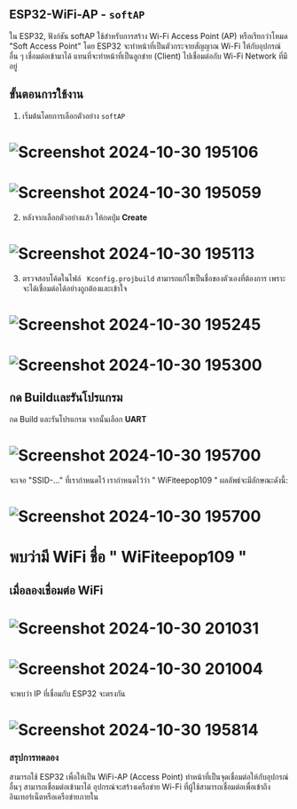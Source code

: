 ## ESP32-WiFi-AP - `softAP`
ใน ESP32, ฟังก์ชัน softAP ใช้สำหรับการสร้าง Wi-Fi Access Point (AP) หรือเรียกว่าโหมด "Soft Access Point" โดย ESP32 จะทำหน้าที่เป็นตัวกระจายสัญญาณ Wi-Fi ให้กับอุปกรณ์อื่น ๆ เชื่อมต่อเข้ามาได้ แทนที่จะทำหน้าที่เป็นลูกข่าย (Client) ไปเชื่อมต่อกับ Wi-Fi Network ที่มีอยู่
## ขั้นตอนการใช้งาน
1. เริ่มต้นโดยการเลือกตัวอย่าง `softAP`
# ![Screenshot 2024-10-30 195106](https://github.com/user-attachments/assets/a97759b7-c273-4dee-a48c-f96494e0559b)


# ![Screenshot 2024-10-30 195059](https://github.com/user-attachments/assets/382e7bcf-74db-4b5f-8935-db6314f0d0ff)


2. หลังจากเลือกตัวอย่างแล้ว ให้กดปุ่ม **Create**
# ![Screenshot 2024-10-30 195113](https://github.com/user-attachments/assets/7e0b5b01-a0a7-4057-b550-0ca30b05b552)


3. ตรวจสอบโค้ดในไฟล์ ` Kconfig.projbuild` สามารถแก้ไขเป็นชื่อของตัวเองที่ต้องการ เพราะจะได้เชื่อมต่อได้อย่างถูกต้องและเข้าใจ
# ![Screenshot 2024-10-30 195245](https://github.com/user-attachments/assets/9f955ec9-2bb5-4d1a-90ec-0c92f9c71a8e)

# ![Screenshot 2024-10-30 195300](https://github.com/user-attachments/assets/c7172a61-202a-4f73-87a2-c8fb5a6ea9a7)


## กด Buildเเละรันโปรแกรม

กด Build และรันโปรแกรม จากนั้นเลือก **UART**
# ![Screenshot 2024-10-30 195700](https://github.com/user-attachments/assets/31e2d617-1832-4342-a93c-8126ee65e4e7)

จะเจอ "SSID-..." ที่เรากำหนดไว้ เรากำหนดไว้ว่า " WiFiteepop109 "
ผลลัพธ์จะมีลักษณะดังนี้:
# ![Screenshot 2024-10-30 195700](https://github.com/user-attachments/assets/334f4787-88fb-4b3d-afd5-8c942ec450dc)
# พบว่ามี WiFi ชื่อ " WiFiteepop109 "
## เมื่อลองเชื่อมต่อ WiFi
# ![Screenshot 2024-10-30 201031](https://github.com/user-attachments/assets/eee38ac9-58b6-4abd-abe6-41879ffc26fc)
# ![Screenshot 2024-10-30 201004](https://github.com/user-attachments/assets/455d8c62-8f5b-420c-8bd1-025ff5a09803)
จะพบว่า IP ที่เชื่อมกับ ESP32 จะตรงกัน 
# ![Screenshot 2024-10-30 195814](https://github.com/user-attachments/assets/0dc74060-47ad-43cc-b2e9-c8f1c07c56d5)

### สรุปการทดลอง
สามารถใช้ ESP32 เพื่อให้เป็น WiFi-AP (Access Point) ทำหน้าที่เป็นจุดเชื่อมต่อให้กับอุปกรณ์อื่นๆ สามารถเชื่อมต่อเข้ามาได้ อุปกรณ์จะสร้างเครือข่าย Wi-Fi ที่ผู้ใช้สามารถเชื่อมต่อเพื่อเข้าถึงอินเทอร์เน็ตหรือเครือข่ายภายใน

